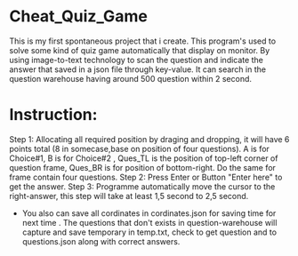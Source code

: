 # Cheat_Quiz_Game
This is my first spontaneous project that i create. This program's used to solve some kind of quiz game automatically that display on monitor. By using image-to-text technology to scan the question and indicate the answer that saved in a json file through key-value. It can search in the question warehouse having around 500 question within 2 second.
# Instruction:
Step 1: Allocating all required position by draging and dropping, it will have 6 points total (8 in somecase,base on position of four questions). A is for Choice#1, B is for Choice#2 , Ques_TL is the position of top-left corner of question frame, Ques_BR is for position of bottom-right. Do the same for frame contain four questions.
Step 2: Press Enter or Button "Enter here" to get the answer.
Step 3: Programme automatically move the cursor to the right-answer, this step will take at least 1,5 second to 2,5 second.

* You also can save all cordinates in cordinates.json for saving time for next time . The questions that don't exists in question-warehouse will capture and save temporary in temp.txt, check to get question and to questions.json along with correct answers.
